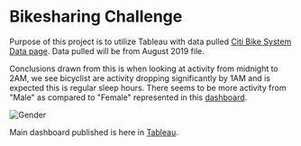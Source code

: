 # Bikesharing Challenge

Purpose of this project is to utilize Tableau with data pulled [Citi Bike System Data page](https://www.citibikenyc.com/system-data). Data pulled will be from August 2019 file. 

Conclusions drawn from this is when looking at activity from midnight to 2AM, we see bicyclist are activity dropping significantly by 1AM and is expected this is regular sleep hours. There seems to be more activity from "Male" as compared to "Female" represented in this [dashboard](https://public.tableau.com/app/profile/john.pham4976/viz/Challenge2_16295920861730/Dashboard2?publish=yes).

![Gender](https://github.com/codepast12/bikesharing/tree/main/Resources/gender.png)

Main dashboard published is here in [Tableau](https://public.tableau.com/app/profile/john.pham4976/viz/Challenge_16295796422770/Dashboard1?publish=yes).
